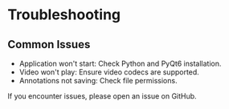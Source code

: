 # Troubleshooting

## Common Issues
- Application won't start: Check Python and PyQt6 installation.
- Video won't play: Ensure video codecs are supported.
- Annotations not saving: Check file permissions.

If you encounter issues, please open an issue on GitHub.

